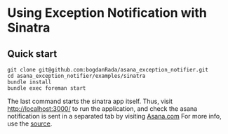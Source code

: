 Using Exception Notification with Sinatra
=========================================

Quick start
-----------

```
git clone git@github.com:bogdanRada/asana_exception_notifier.git
cd asana_exception_notifier/examples/sinatra
bundle install
bundle exec foreman start
```

The last command starts the sinatra app itself. Thus, visit [http://localhost:3000/](http://localhost:3000/) to run the application, and check the asana notification is sent in a separated tab by visiting [Asana.com](http://asana.com) For more info, use the [source](https://github.com/bogdanRada/asana_exception_notifier/blob/master/examples/sinatra/sinatra_app.rb).
